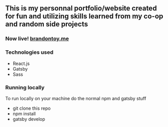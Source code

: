 ## This is my personnal portfolio/website created for fun and utilizing skills learned from my co-op and random side projects

### Now live! [brandontoy.me](https://brandontoy.me)

### Technologies used

- React.js
- Gatsby
- Sass

### Running locally

To run locally on your machine do the normal npm and gatsby stuff

- git clone this repo
- npm install
- gatsby develop
